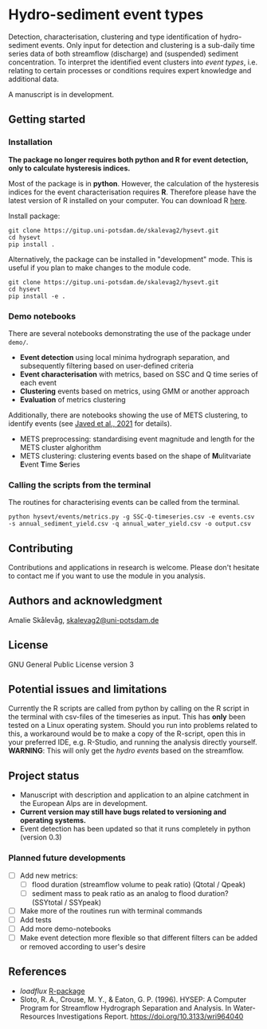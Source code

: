 # Hydro-sediment event types

Detection, characterisation, clustering and type identification of hydro-sediment events. Only input for detection and clustering is a sub-daily time series data of both streamflow (discharge) and (suspended) sediment concentration. To interpret the identified event clusters into *event types*, i.e. relating to certain processes or conditions requires expert knowledge and additional data.

A manuscript is in development.

## Getting started

### Installation
**The package no longer requires both python and R for event detection, only to calculate hysteresis indices.**

Most of the package is in **python**. However, the calculation of the hysteresis indices for the event characterisation requires **R**. Therefore please have the latest version of R installed on your computer. You can download R [here](https://cran.r-project.org).

Install package:
```
git clone https://gitup.uni-potsdam.de/skalevag2/hysevt.git
cd hysevt
pip install .
```

Alternatively, the package can be installed in "development" mode. This is useful if you plan to make changes to the module code.
```
git clone https://gitup.uni-potsdam.de/skalevag2/hysevt.git
cd hysevt
pip install -e .
```

### Demo notebooks
There are several notebooks demonstrating the use of the package under `demo/`.

- **Event detection** using local minima hydrograph separation, and subsequently filtering based on user-defined criteria
- **Event characterisation** with metrics, based on SSC and Q time series of each event
- **Clustering** events based on metrics, using GMM or another approach
- **Evaluation** of metrics clustering

Additionally, there are notebooks showing the use of METS clustering, to identify events (see [Javed et al., 2021](https://doi.org/10.1016/j.jhydrol.2020.125802) for details).

- METS preprocessing: standardising event magnitude and length for the METS cluster alghorithm
- METS clustering: clustering events based on the shape of **M**ulitvariate **E**vent **T**ime **S**eries

### Calling the scripts from the terminal
The routines for characterising events can be called from the terminal.

```
python hysevt/events/metrics.py -g SSC-Q-timeseries.csv -e events.csv -s annual_sediment_yield.csv -q annual_water_yield.csv -o output.csv
```


## Contributing
Contributions and applications in research is welcome. Please don't hesitate to contact me if you want to use the module in you analysis.

## Authors and acknowledgment
Amalie Skålevåg, skalevag2@uni-potsdam.de

## License
GNU General Public License version 3


## Potential issues and limitations
Currently the R scripts are called from python by calling on the R script in the terminal with csv-files of the timeseries as input. This has **only** been tested on a Linux operating system. Should you run into problems related to this, a workaround would be to make a copy of the R-script, open this in your preferred IDE, e.g. R-Studio, and running the analysis directly yourself. **WARNING**: This will only get the *hydro events* based on the streamflow. 


## Project status

- Manuscript with description and application to an alpine catchment in the European Alps are in development.
- **Current version may still have bugs related to versioning and operating systems.**
- Event detection has been updated so that it runs completely in python (version 0.3)


### Planned future developments

- [ ] Add new metrics:
    - [ ] flood duration (streamflow volume to peak ratio) (Qtotal / Qpeak)
    - [ ] sediment mass to peak ratio as an analog to flood duration? (SSYtotal / SSYpeak)
- [ ] Make more of the routines run with terminal commands
- [ ] Add tests
- [ ] Add more demo-notebooks
- [ ] Make event detection more flexible so that different filters can be added or removed according to user's desire

## References

- *loadflux* [R-package](atsyplenkov.github.io/loadflux)
- Sloto, R. A., Crouse, M. Y., & Eaton, G. P. (1996). HYSEP: A Computer Program for Streamflow Hydrograph Separation and Analysis. In Water-Resources Investigations Report. https://doi.org/10.3133/wri964040
